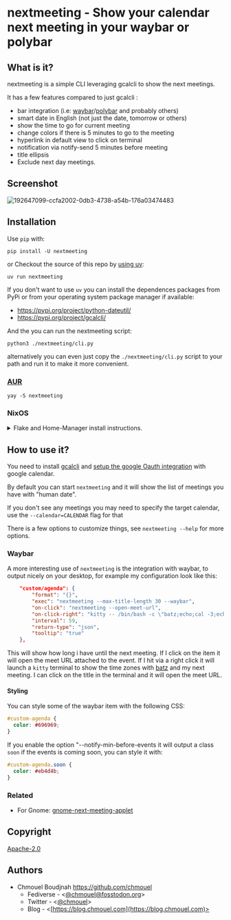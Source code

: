 # nextmeeting - Show your calendar next meeting in your waybar or polybar

## What is it?

nextmeeting is a simple CLI leveraging gcalcli to show the next meetings.

It has a few features compared to just gcalcli :

- bar integration (i.e: [waybar](https://github.com/Alexays/Waybar)/[polybar](https://github.com/polybar/polybar) and probably others)
- smart date in English (not just the date, tomorrow or others)
- show the time to go for current meeting
- change colors if there is 5 minutes to go to the meeting
- hyperlink in default view to click on terminal
- notification via notify-send 5 minutes before meeting
- title ellipsis
- Exclude next day meetings.

## Screenshot

![192647099-ccfa2002-0db3-4738-a54b-176a03474483](https://user-images.githubusercontent.com/98980/212869786-1acd56e2-2e8a-4255-98c3-ebbb45b28d6e.png)

## Installation

Use `pip` with:

`pip install -U nextmeeting`

or Checkout the source of this repo by [using uv](https://docs.astral.sh/uv/getting-started/installation/):

`uv run nextmeeting`

If you don't want to use `uv` you can install the dependences packages from PyPi
or from your operating system package manager if available:

- <https://pypi.org/project/python-dateutil/>
- <https://pypi.org/project/gcalcli/>

And the you can run the nextmeeting script:

`python3 ./nextmeeting/cli.py`

alternatively you can even just copy the `./nextmeeting/cli.py` script to your path and run
it to make it more convenient.

### [AUR](https://aur.archlinux.org/packages/nextmeeting)

```shell
yay -S nextmeeting
```

### NixOS
<details><summary>Flake and Home-Manager install instructions.</summary>

1. Add nextmeeting to your flake.

```nix
nextmeeting = {
  url = "github:chmouel/nextmeeting?dir=packaging";
  inputs.nixpkgs.follows = "nixpkgs";
};
```
2. Use Home-manager to add nextmeeting to waybar like this:

```nix
let 
  nextmeeting = lib.getExe inputs.nextmeeting.packages.${pkgs.system}.default;
in
{
  "custom/agenda" = {
      format = "{}";
      exec = nextmeeting + "--max-title-length 30 --waybar";
      on-click = nextmeeting + "--open-meet-url";
      interval = 59;
      return-type = "json";
      tooltip = true;
  };
}
```
3. Follow along with the rest of the instructions.
</details>

## How to use it?

You need to install [gcalcli](https://github.com/insanum/gcalcli) and [setup
the google Oauth integration](https://github.com/insanum/gcalcli?tab=readme-ov-file#initial-setup) with google calendar.

By default you can start `nextmeeting` and it will show the list of meetings you
have with "human date".

If you don't see any meetings you may need to specify the target calendar, use
the `--calendar=CALENDAR` flag for that

There is a few options to customize things, see `nextmeeting --help` for more options.

### Waybar

A more interesting use of `nextmeeting` is the integration with waybar, to output nicely on your desktop,
for example my configuration look like this:

```json
    "custom/agenda": {
        "format": "{}",
        "exec": "nextmeeting --max-title-length 30 --waybar",
        "on-click": "nextmeeting --open-meet-url",
        "on-click-right": "kitty -- /bin/bash -c \"batz;echo;cal -3;echo;nextmeeting;read;\";",
        "interval": 59,
        "return-type": "json",
        "tooltip": "true"
    },
```

This will show how long i have until the next meeting. If I click on the item
it will open the meet URL attached to the event. If I hit via a right click it will launch a
`kitty` terminal to show the time zones with
[batz](https://github.com/chmouel/batzconverter) and my next meeting. I can
click on the title in the terminal and it will open the meet URL.

#### Styling

You can style some of the waybar item with the following CSS:

```css
#custom-agenda {
  color: #696969;
}
```

If you enable the option "--notify-min-before-events it will output a class
`soon` if the events is coming soon, you can style it with:

```css
#custom-agenda.soon {
  color: #eb4d4b;
}
```

### Related

- For Gnome: [gnome-next-meeting-applet](https://github.com/chmouel/gnome-next-meeting-applet)

## Copyright

[Apache-2.0](./LICENSE)

## Authors

- Chmouel Boudjnah <https://github.com/chmouel>
  - Fediverse - <[@chmouel@fosstodon.org](https://fosstodon.org/@chmouel)>
  - Twitter - <[@chmouel](https://twitter.com/chmouel)>
  - Blog - <[https://blog.chmouel.com](https://blog.chmouel.com)>
